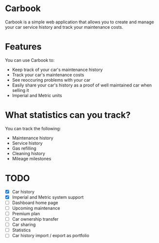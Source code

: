 # Carbook

Carbook is a simple web application that allows you to create and manage your car service history and
track your maintenance costs.

# Features

You can use Carbook to:

- Keep track of your car's maintenance history
- Track your car's maintenance costs
- See reoccuring problems with your car
- Easily share your car's history as a proof of well maintained car when selling it
- Imperial and Metric units

# What statistics can you track?

You can track the following:

- Maintenance history
- Service history
- Gas refilling
- Cleaning history
- Mileage milestones

# TODO

- [x] Car history
- [x] Imperial and Metric system support
- [ ] Dashboard home page
- [ ] Upcoming maintenance
- [ ] Premium plan
- [ ] Car ownership transfer
- [ ] Car sharing
- [ ] Statistics
- [ ] Car history import / export as portfolio
